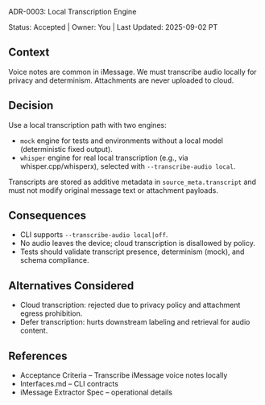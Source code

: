 ADR-0003: Local Transcription Engine

Status: Accepted | Owner: You | Last Updated: 2025-09-02 PT

## Context

Voice notes are common in iMessage. We must transcribe audio locally for privacy and determinism. Attachments are never uploaded to cloud.

## Decision

Use a local transcription path with two engines:

- `mock` engine for tests and environments without a local model (deterministic fixed output).
- `whisper` engine for real local transcription (e.g., via whisper.cpp/whisperx), selected with `--transcribe-audio local`.

Transcripts are stored as additive metadata in `source_meta.transcript` and must not modify original message text or attachment payloads.

## Consequences

- CLI supports `--transcribe-audio local|off`.
- No audio leaves the device; cloud transcription is disallowed by policy.
- Tests should validate transcript presence, determinism (mock), and schema compliance.

## Alternatives Considered

- Cloud transcription: rejected due to privacy policy and attachment egress prohibition.
- Defer transcription: hurts downstream labeling and retrieval for audio content.

## References

- Acceptance Criteria – Transcribe iMessage voice notes locally
- Interfaces.md – CLI contracts
- iMessage Extractor Spec – operational details

